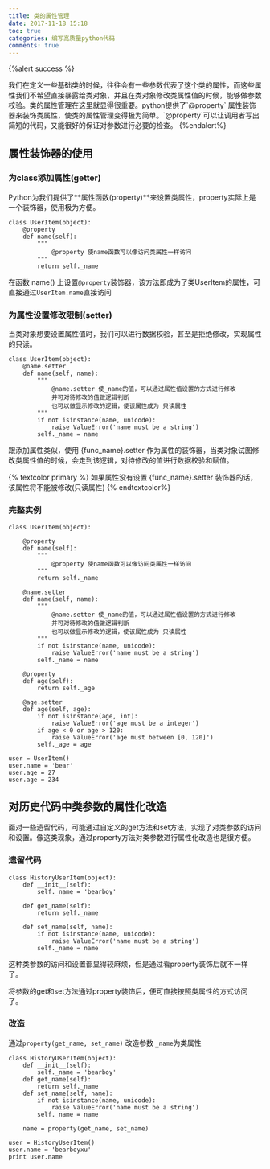 ```yaml
---
title: 类的属性管理
date: 2017-11-18 15:18
toc: true
categories: 编写高质量python代码
comments: true
---
```



{%alert success %}
<p></p>
我们在定义一些基础类的时候，往往会有一些参数代表了这个类的属性，而这些属性我们不希望直接暴露给类对象，并且在类对象修改类属性值的时候，能够做参数校验。类的属性管理在这里就显得很重要。python提供了`@property` 属性装饰器来装饰类属性，使类的属性管理变得极为简单。`@property`可以让调用者写出简短的代码，又能很好的保证对参数进行必要的检查。
{%endalert%}



## 属性装饰器的使用 

### 为class添加属性(getter)

Python为我们提供了**属性函数(property)**来设置类属性，property实际上是一个装饰器，使用极为方便。

```
class UserItem(object):
    @property
    def name(self):
        """
            @property 使name函数可以像访问类属性一样访问
        """
        return self._name
```

在函数 name() 上设置`@property`装饰器，该方法即成为了类UserItem的属性，可直接通过`UserItem.name`直接访问



### 为属性设置修改限制(setter)

当类对象想要设置属性值时，我们可以进行数据校验，甚至是拒绝修改，实现属性的只读。

```
class UserItem(object):
    @name.setter
    def name(self, name):
        """
            @name.setter 使_name的值，可以通过属性值设置的方式进行修改
            并可对待修改的值做逻辑判断
            也可以做显示修改的逻辑，使该属性成为 只读属性
        """
        if not isinstance(name, unicode):
            raise ValueError('name must be a string')
        self._name = name
```

跟添加属性类似，使用 {func_name}.setter 作为属性的装饰器，当类对象试图修改类属性值的时候，会走到该逻辑，对待修改的值进行数据校验和赋值。

{% textcolor primary %}
如果属性没有设置 {func_name}.setter 装饰器的话，该属性将不能被修改(只读属性)
{% endtextcolor%}


### 完整实例

```
class UserItem(object):

    @property
    def name(self):
        """
            @property 使name函数可以像访问类属性一样访问
        """
        return self._name

    @name.setter
    def name(self, name):
        """
            @name.setter 使_name的值，可以通过属性值设置的方式进行修改
            并可对待修改的值做逻辑判断
            也可以做显示修改的逻辑，使该属性成为 只读属性
        """
        if not isinstance(name, unicode):
            raise ValueError('name must be a string')
        self._name = name

    @property
    def age(self):
        return self._age

    @age.setter
    def age(self, age):
        if not isinstance(age, int):
            raise ValueError('age must be a integer')
        if age < 0 or age > 120:
            raise ValueError('age must between [0, 120]')
        self._age = age
        
user = UserItem()
user.name = 'bear'
user.age = 27
user.age = 234
```


## 对历史代码中类参数的属性化改造 

面对一些遗留代码，可能通过自定义的get方法和set方法，实现了对类参数的访问和设置。像这类现象，通过property方法对类参数进行属性化改造也是很方便。

### 遗留代码

```
class HistoryUserItem(object):
    def __init__(self):
        self._name = 'bearboy'
        
    def get_name(self):
        return self._name
        
    def set_name(self, name):
        if not isinstance(name, unicode):
            raise ValueError('name must be a string')
        self._name = name
```

这种类参数的访问和设置都显得较麻烦，但是通过看property装饰后就不一样了。

将参数的get和set方法通过property装饰后，便可直接按照类属性的方式访问了。



### 改造

通过`property(get_name, set_name)` 改造参数 `_name`为类属性

```
class HistoryUserItem(object):
    def __init__(self):
        self._name = 'bearboy'
    def get_name(self):
        return self._name
    def set_name(self, name):
        if not isinstance(name, unicode):
            raise ValueError('name must be a string')
        self._name = name

    name = property(get_name, set_name)

user = HistoryUserItem()
user.name = 'bearboyxu'
print user.name
```







